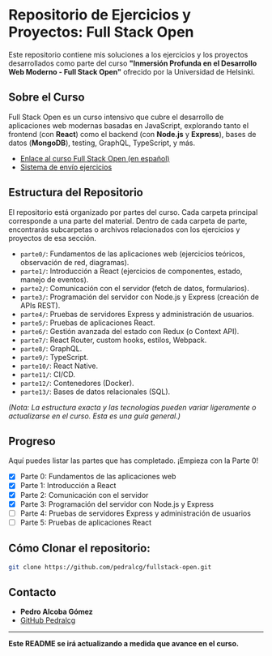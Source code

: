 # Repositorio de Ejercicios y Proyectos: Full Stack Open

Este repositorio contiene mis soluciones a los ejercicios y los proyectos desarrollados como parte del curso **"Inmersión Profunda en el Desarrollo Web Moderno - Full Stack Open"** ofrecido por la Universidad de Helsinki.

## Sobre el Curso

Full Stack Open es un curso intensivo que cubre el desarrollo de aplicaciones web modernas basadas en JavaScript, explorando tanto el frontend (con **React**) como el backend (con **Node.js** y **Express**), bases de datos (**MongoDB**), testing, GraphQL, TypeScript, y más.

* [Enlace al curso Full Stack Open (en español)](https://fullstackopen.com/es/)
* [Sistema de envío ejercicios](https://studies.cs.helsinki.fi/stats/courses/fullstackopen)

## Estructura del Repositorio

El repositorio está organizado por partes del curso. Cada carpeta principal corresponde a una parte del material. Dentro de cada carpeta de parte, encontrarás subcarpetas o archivos relacionados con los ejercicios y proyectos de esa sección.

* `parte0/`: Fundamentos de las aplicaciones web (ejercicios teóricos, observación de red, diagramas).
* `parte1/`: Introducción a React (ejercicios de componentes, estado, manejo de eventos).
* `parte2/`: Comunicación con el servidor (fetch de datos, formularios).
* `parte3/`: Programación del servidor con Node.js y Express (creación de APIs REST).
* `parte4/`: Pruebas de servidores Express y administración de usuarios.
* `parte5/`: Pruebas de aplicaciones React.
* `parte6/`: Gestión avanzada del estado con Redux (o Context API).
* `parte7/`: React Router, custom hooks, estilos, Webpack.
* `parte8/`: GraphQL.
* `parte9/`: TypeScript.
* `parte10/`: React Native.
* `parte11/`: CI/CD.
* `parte12/`: Contenedores (Docker).
* `parte13/`: Bases de datos relacionales (SQL).

*(Nota: La estructura exacta y las tecnologías pueden variar ligeramente o actualizarse en el curso. Esta es una guía general.)*

## Progreso

Aquí puedes listar las partes que has completado. ¡Empieza con la Parte 0!

- [x] Parte 0: Fundamentos de las aplicaciones web
- [x] Parte 1: Introducción a React
- [x] Parte 2: Comunicación con el servidor
- [x] Parte 3: Programación del servidor con Node.js y Express
- [ ] Parte 4: Pruebas de servidores Express y administración de usuarios
- [ ] Parte 5: Pruebas de aplicaciones React

## Cómo Clonar el repositorio:  

```bash
git clone https://github.com/pedralcg/fullstack-open.git
```


## Contacto

* **Pedro Alcoba Gómez**
* [GitHub Pedralcg](https://github.com/pedralcg)

---

**Este README se irá actualizando a medida que avance en el curso.**